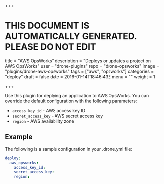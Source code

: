 +++

# THIS DOCUMENT IS AUTOMATICALLY GENERATED. PLEASE DO NOT EDIT

title = "AWS OpsWorks"
description = "Deploys or updates a project on AWS OpsWorks"
user = "drone-plugins"
repo = "drone-opsworks"
image = "plugins/drone-aws-opsworks"
tags = ["aws", "opsworks"]
categories = "deploy"
draft = false
date = 2016-01-14T18:46:43Z
menu = ""
weight = 1

+++

Use this plugin for deplying an application to AWS OpsWorks. You can override
the default configuration with the following parameters:

* `access_key_id` - AWS access key ID
* `secret_access_key` - AWS secret access key
* `region` - AWS availability zone

## Example

The following is a sample configuration in your .drone.yml file:

```yaml
deploy:
  aws_opsworks:
    access_key_id:
    secret_access_key:
    region:
```

